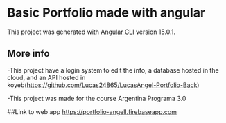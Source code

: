 # Basic Portfolio made with angular

This project was generated with [Angular CLI](https://github.com/angular/angular-cli) version 15.0.1.

## More info

-This project have a login system to edit the info, a database hosted in the cloud, and an API hosted in koyeb(https://github.com/Lucas24865/LucasAngel-Portfolio-Back)

-This project was made for the course Argentina Programa 3.0

##Link to web app
https://portfolio-angell.firebaseapp.com
